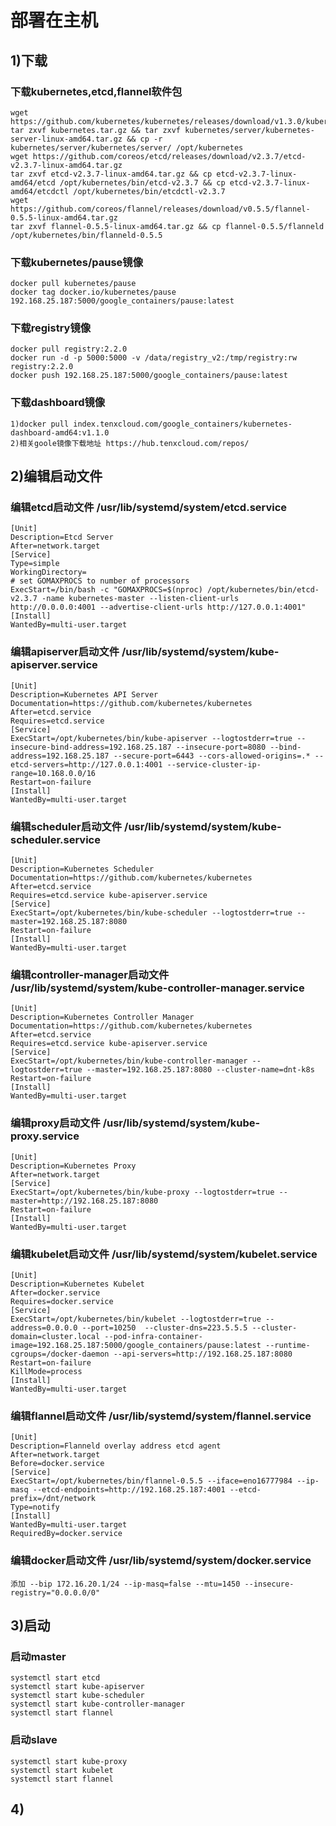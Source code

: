 # 部署在主机
## 1)下载
### 下载kubernetes,etcd,flannel软件包
    wget https://github.com/kubernetes/kubernetes/releases/download/v1.3.0/kubernetes.tar.gz
    tar zxvf kubernetes.tar.gz && tar zxvf kubernetes/server/kubernetes-server-linux-amd64.tar.gz && cp -r kubernetes/server/kubernetes/server/ /opt/kubernetes
    wget https://github.com/coreos/etcd/releases/download/v2.3.7/etcd-v2.3.7-linux-amd64.tar.gz
    tar zxvf etcd-v2.3.7-linux-amd64.tar.gz && cp etcd-v2.3.7-linux-amd64/etcd /opt/kubernetes/bin/etcd-v2.3.7 && cp etcd-v2.3.7-linux-amd64/etcdctl /opt/kubernetes/bin/etcdctl-v2.3.7
    wget https://github.com/coreos/flannel/releases/download/v0.5.5/flannel-0.5.5-linux-amd64.tar.gz
    tar zxvf flannel-0.5.5-linux-amd64.tar.gz && cp flannel-0.5.5/flanneld /opt/kubernetes/bin/flanneld-0.5.5
### 下载kubernetes/pause镜像
    docker pull kubernetes/pause
    docker tag docker.io/kubernetes/pause 192.168.25.187:5000/google_containers/pause:latest
### 下载registry镜像
    docker pull registry:2.2.0
    docker run -d -p 5000:5000 -v /data/registry_v2:/tmp/registry:rw registry:2.2.0
    docker push 192.168.25.187:5000/google_containers/pause:latest
### 下载dashboard镜像   
    1)docker pull index.tenxcloud.com/google_containers/kubernetes-dashboard-amd64:v1.1.0
    2)相关goole镜像下载地址 https://hub.tenxcloud.com/repos/
## 2)编辑启动文件
### 编辑etcd启动文件 /usr/lib/systemd/system/etcd.service 
    [Unit]
    Description=Etcd Server
    After=network.target
    [Service]
    Type=simple
    WorkingDirectory=
    # set GOMAXPROCS to number of processors
    ExecStart=/bin/bash -c "GOMAXPROCS=$(nproc) /opt/kubernetes/bin/etcd-v2.3.7 -name kubernetes-master --listen-client-urls http://0.0.0.0:4001 --advertise-client-urls http://127.0.0.1:4001"
    [Install]
    WantedBy=multi-user.target
### 编辑apiserver启动文件 /usr/lib/systemd/system/kube-apiserver.service 
    [Unit]
    Description=Kubernetes API Server
    Documentation=https://github.com/kubernetes/kubernetes
    After=etcd.service
    Requires=etcd.service
    [Service]
    ExecStart=/opt/kubernetes/bin/kube-apiserver --logtostderr=true --insecure-bind-address=192.168.25.187 --insecure-port=8080 --bind-address=192.168.25.187 --secure-port=6443 --cors-allowed-origins=.* --etcd-servers=http://127.0.0.1:4001 --service-cluster-ip-range=10.168.0.0/16
    Restart=on-failure
    [Install]
    WantedBy=multi-user.target
### 编辑scheduler启动文件 /usr/lib/systemd/system/kube-scheduler.service 
    [Unit]
    Description=Kubernetes Scheduler
    Documentation=https://github.com/kubernetes/kubernetes
    After=etcd.service
    Requires=etcd.service kube-apiserver.service
    [Service]
    ExecStart=/opt/kubernetes/bin/kube-scheduler --logtostderr=true --master=192.168.25.187:8080
    Restart=on-failure
    [Install]
    WantedBy=multi-user.target
### 编辑controller-manager启动文件 /usr/lib/systemd/system/kube-controller-manager.service 
    [Unit]
    Description=Kubernetes Controller Manager
    Documentation=https://github.com/kubernetes/kubernetes
    After=etcd.service 
    Requires=etcd.service kube-apiserver.service
    [Service]
    ExecStart=/opt/kubernetes/bin/kube-controller-manager --logtostderr=true --master=192.168.25.187:8080 --cluster-name=dnt-k8s
    Restart=on-failure
    [Install]
    WantedBy=multi-user.target
### 编辑proxy启动文件 /usr/lib/systemd/system/kube-proxy.service
    [Unit]
    Description=Kubernetes Proxy
    After=network.target
    [Service]
    ExecStart=/opt/kubernetes/bin/kube-proxy --logtostderr=true --master=http://192.168.25.187:8080
    Restart=on-failure
    [Install]
    WantedBy=multi-user.target
### 编辑kubelet启动文件 /usr/lib/systemd/system/kubelet.service
    [Unit]
    Description=Kubernetes Kubelet
    After=docker.service
    Requires=docker.service
    [Service]
    ExecStart=/opt/kubernetes/bin/kubelet --logtostderr=true --address=0.0.0.0 --port=10250  --cluster-dns=223.5.5.5 --cluster-domain=cluster.local --pod-infra-container-image=192.168.25.187:5000/google_containers/pause:latest --runtime-cgroups=/docker-daemon --api-servers=http://192.168.25.187:8080
    Restart=on-failure
    KillMode=process
    [Install]
    WantedBy=multi-user.target
### 编辑flannel启动文件 /usr/lib/systemd/system/flannel.service
    [Unit]
    Description=Flanneld overlay address etcd agent
    After=network.target
    Before=docker.service
    [Service]
    ExecStart=/opt/kubernetes/bin/flannel-0.5.5 --iface=eno16777984 --ip-masq --etcd-endpoints=http://192.168.25.187:4001 --etcd-prefix=/dnt/network
    Type=notify
    [Install]
    WantedBy=multi-user.target
    RequiredBy=docker.service
### 编辑docker启动文件 /usr/lib/systemd/system/docker.service
    添加 --bip 172.16.20.1/24 --ip-masq=false --mtu=1450 --insecure-registry="0.0.0.0/0"
## 3)启动
### 启动master
    systemctl start etcd
    systemctl start kube-apiserver
    systemctl start kube-scheduler
    systemctl start kube-controller-manager
    systemctl start flannel
### 启动slave
    systemctl start kube-proxy
    systemctl start kubelet
    systemctl start flannel
## 4)
